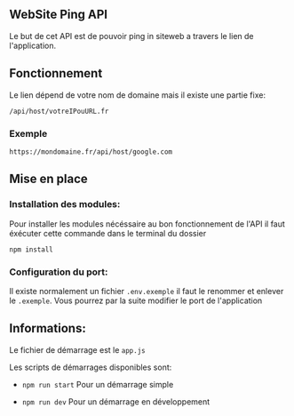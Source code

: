 ## WebSite Ping API

Le but de cet API est de pouvoir ping in siteweb a travers le lien de l'application.

## Fonctionnement

Le lien dépend de votre nom de domaine mais il existe une partie fixe:

`/api/host/votreIPouURL.fr`

### Exemple

`https://mondomaine.fr/api/host/google.com`


## Mise en place

### Installation des modules:

Pour installer les modules nécéssaire au bon fonctionnement de l'API il faut éxécuter cette commande dans le terminal du dossier

`npm install`

### Configuration du port:

Il existe normalement un fichier `.env.exemple` il faut le renommer et enlever le `.exemple`. Vous pourrez par la suite modifier le port de l'application

## Informations:

Le fichier de démarrage est le `app.js`

Les scripts de démarrages disponibles sont:

- `npm run start` Pour un démarrage simple

- `npm run dev` Pour un démarrage en développement
